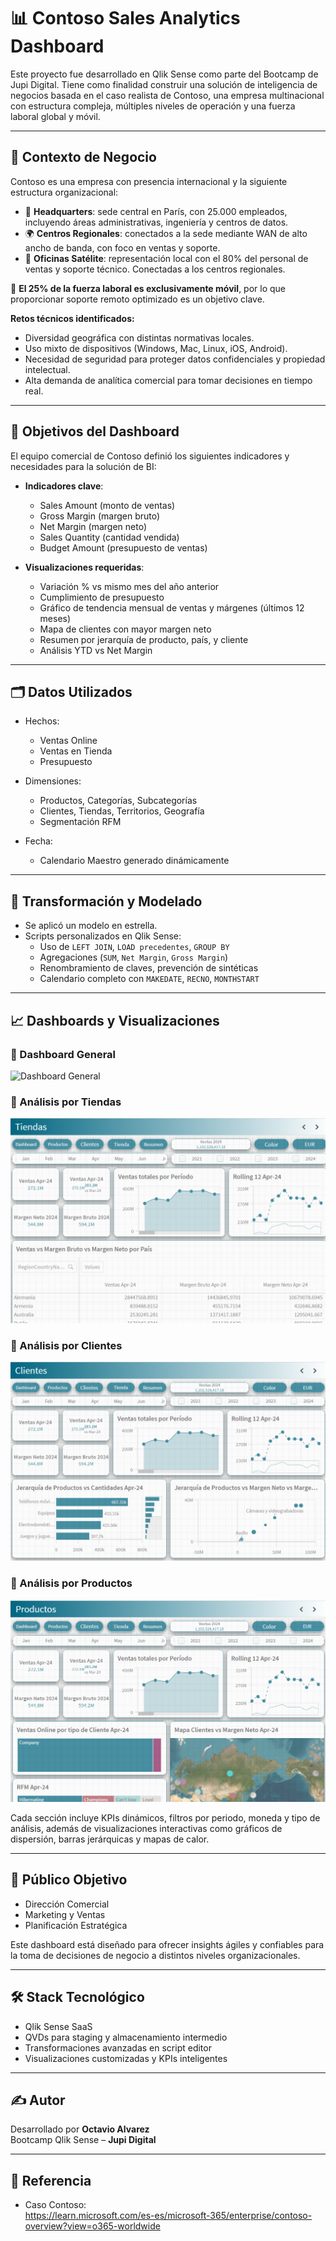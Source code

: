 # 📊 Contoso Sales Analytics Dashboard

Este proyecto fue desarrollado en Qlik Sense como parte del Bootcamp de Jupi Digital. Tiene como finalidad construir una solución de inteligencia de negocios basada en el caso realista de Contoso, una empresa multinacional con estructura compleja, múltiples niveles de operación y una fuerza laboral global y móvil.

---

## 🧠 Contexto de Negocio

Contoso es una empresa con presencia internacional y la siguiente estructura organizacional:

- 🏢 **Headquarters**: sede central en París, con 25.000 empleados, incluyendo áreas administrativas, ingeniería y centros de datos.
- 🌍 **Centros Regionales**: conectados a la sede mediante WAN de alto ancho de banda, con foco en ventas y soporte.
- 🏬 **Oficinas Satélite**: representación local con el 80% del personal de ventas y soporte técnico. Conectadas a los centros regionales.

🔁 **El 25% de la fuerza laboral es exclusivamente móvil**, por lo que proporcionar soporte remoto optimizado es un objetivo clave.

**Retos técnicos identificados:**

- Diversidad geográfica con distintas normativas locales.
- Uso mixto de dispositivos (Windows, Mac, Linux, iOS, Android).
- Necesidad de seguridad para proteger datos confidenciales y propiedad intelectual.
- Alta demanda de analítica comercial para tomar decisiones en tiempo real.

---

## 🎯 Objetivos del Dashboard

El equipo comercial de Contoso definió los siguientes indicadores y necesidades para la solución de BI:

- **Indicadores clave**:
  - Sales Amount (monto de ventas)
  - Gross Margin (margen bruto)
  - Net Margin (margen neto)
  - Sales Quantity (cantidad vendida)
  - Budget Amount (presupuesto de ventas)

- **Visualizaciones requeridas**:
  - Variación % vs mismo mes del año anterior
  - Cumplimiento de presupuesto
  - Gráfico de tendencia mensual de ventas y márgenes (últimos 12 meses)
  - Mapa de clientes con mayor margen neto
  - Resumen por jerarquía de producto, país, y cliente
  - Análisis YTD vs Net Margin

---

## 🗂️ Datos Utilizados

- Hechos:
  - Ventas Online
  - Ventas en Tienda
  - Presupuesto

- Dimensiones:
  - Productos, Categorías, Subcategorías
  - Clientes, Tiendas, Territorios, Geografía
  - Segmentación RFM

- Fecha:
  - Calendario Maestro generado dinámicamente

---

## 🧪 Transformación y Modelado

- Se aplicó un modelo en estrella.
- Scripts personalizados en Qlik Sense:
  - Uso de `LEFT JOIN`, `LOAD precedentes`, `GROUP BY`
  - Agregaciones (`SUM`, `Net Margin`, `Gross Margin`)
  - Renombramiento de claves, prevención de sintéticas
  - Calendario completo con `MAKEDATE`, `RECNO`, `MONTHSTART`

---

## 📈 Dashboards y Visualizaciones

### 🔹 Dashboard General
![Dashboard General](Imagenes/Ventas_Contoso.png)

### 🔹 Análisis por Tiendas
![Tiendas](Imagenes/Tiendas.png)

### 🔹 Análisis por Clientes
![Clientes](Imagenes/Clientes.png)

### 🔹 Análisis por Productos
![Productos](Imagenes/Productos.png)

Cada sección incluye KPIs dinámicos, filtros por periodo, moneda y tipo de análisis, además de visualizaciones interactivas como gráficos de dispersión, barras jerárquicas y mapas de calor.

---

## 👥 Público Objetivo

- Dirección Comercial
- Marketing y Ventas
- Planificación Estratégica

Este dashboard está diseñado para ofrecer insights ágiles y confiables para la toma de decisiones de negocio a distintos niveles organizacionales.

---

## 🛠️ Stack Tecnológico

- Qlik Sense SaaS
- QVDs para staging y almacenamiento intermedio
- Transformaciones avanzadas en script editor
- Visualizaciones customizadas y KPIs inteligentes

---

## ✍️ Autor

Desarrollado por **Octavio Alvarez**  
Bootcamp Qlik Sense – **Jupi Digital**

---

## 📎 Referencia

- Caso Contoso:  
  https://learn.microsoft.com/es-es/microsoft-365/enterprise/contoso-overview?view=o365-worldwide
